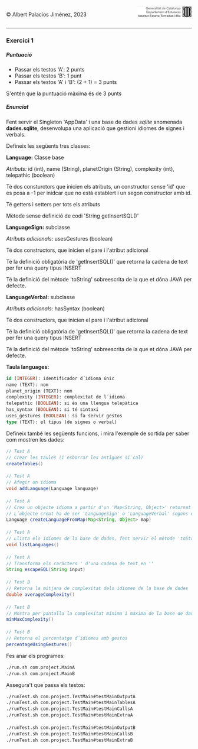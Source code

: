 <div style="display: flex; width: 100%;">
    <div style="flex: 1; padding: 0px;">
        <p>© Albert Palacios Jiménez, 2023</p>
    </div>
    <div style="flex: 1; padding: 0px; text-align: right;">
        <img src="../../assets/ieti.png" height="32" alt="Logo de IETI" style="max-height: 32px;">
    </div>
</div>
<hr/>

### Exercici 1 

##### Puntuació

- Passar els testos 'A': 2 punts
- Passar els testos 'B': 1 punt
- Passar els testos 'A' i 'B': (2 + 1) = 3 punts

S'entén que la puntuació màxima és de 3 punts

##### Enunciat

Fent servir el Singleton 'AppData' i una base de dades *sqlite* anomenada **dades.sqlite**, desenvolupa una aplicació que gestioni idiomes de signes i verbals.

Defineix les següents tres classes:

**Language:** Classe base

*Atributs:* id (int), name (String), planetOrigin (String), complexity (int), telepathic (boolean)

Té dos consturctors que inicien els atributs, un constructor sense 'id' que es posa a -1 per inidcar que no està establert i un segon constructor amb id.

Té getters i setters per tots els atributs

Mètode sense definició de codi 'String getInsertSQL()'

**LanguageSign:** subclasse

*Atributs adicionals*: usesGestures (boolean)

Té dos constructors, que inicien el pare i l'atribut adicional

Té la definició obligatòria de 'getInsertSQL()' que retorna la cadena de text per fer una query tipus INSERT

Té la definició del mètode 'toString' sobreescrita de la que et dóna JAVA per defecte.

**LanguageVerbal:** subclasse

*Atributs adicionals*: hasSyntax (boolean)

Té dos constructors, que inicien el pare i l'atribut adicional

Té la definició obligatòria de 'getInsertSQL()' que retorna la cadena de text per fer una query tipus INSERT

Té la definició del mètode 'toString' sobreescrita de la que et dóna JAVA per defecte.

**Taula languages:**

```sql
id (INTEGER): identificador d´idioma únic
name (TEXT): nom
planet_origin (TEXT): nom
complexity (INTEGER): complexitat de l´idioma
telepathic (BOOLEAN): si és una llengua telepàtica
has_syntax (BOOLEAN): si té sintaxi
uses_gestures (BOOLEAN): si fa servir gestos
type (TEXT): el tipus (de signes o verbal)
```

Defineix també les següents funcions, i mira l'exemple de sortida per saber com mostren les dades:

```java
// Test A
// Crear les taules (i esborrar les antigues si cal)
createTables() 

// Test A
// Afegir un idioma
void addLanguage(Language language)

// Test A
// Crea un objecte idioma a partir d'un 'Map<String, Object>' retornat per AppData
// L´objecte creat ha de ser 'LanguageSign' o 'LanguageVerbal' segons el seu paràmetre 'type'
Language createLanguageFromMap(Map<String, Object> map)

// Test A
// Llista els idiomes de la base de dades, fent servir el mètode 'toString' de cada un
void listLanguages()

// Test A
// Transforma els caràcters ' d'una cadena de text en ''
String escapeSQL(String input)

// Test B
// Retorna la mitjana de complexitat dels idiomes de la base de dades
double averageComplexity()

// Test B
// Mostra per pantalla la complexitat mínima i màxima de la base de dades
minMaxComplexity() 

// Test B
// Retorna el percentatge d´idiomes amb gestos
percentageUsingGestures()
```

Fes anar els programes:

```bash
./run.sh com.project.MainA
./run.sh com.project.MainB
```

Assegura't que passa els testos:

```bash
./runTest.sh com.project.TestMain#testMainOutputA
./runTest.sh com.project.TestMain#testMainTablesA
./runTest.sh com.project.TestMain#testMainCallsA
./runTest.sh com.project.TestMain#testMainExtraA

./runTest.sh com.project.TestMain#testMainOutputB
./runTest.sh com.project.TestMain#testMainCallsB
./runTest.sh com.project.TestMain#testMainExtraB
```

